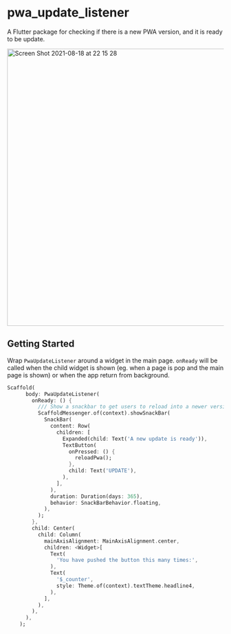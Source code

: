 # pwa_update_listener

A Flutter package for checking if there is a new PWA version, and it is ready to be update.

<img width="645" alt="Screen Shot 2021-08-18 at 22 15 28" src="https://user-images.githubusercontent.com/18391546/129917712-0f2300e4-955f-4077-b0e7-42f41a52b741.png">

## Getting Started
Wrap `PwaUpdateListener` around a widget in the main page. `onReady` will be called when the child widget is shown (eg. when a page is pop and the main page is shown) or when the app return from background.

```dart
Scaffold(
      body: PwaUpdateListener(
        onReady: () {
          /// Show a snackbar to get users to reload into a newer version
          ScaffoldMessenger.of(context).showSnackBar(
            SnackBar(
              content: Row(
                children: [
                  Expanded(child: Text('A new update is ready')),
                  TextButton(
                    onPressed: () {
                      reloadPwa();
                    },
                    child: Text('UPDATE'),
                  ),
                ],
              ),
              duration: Duration(days: 365),
              behavior: SnackBarBehavior.floating,
            ),
          );
        },
        child: Center(
          child: Column(
            mainAxisAlignment: MainAxisAlignment.center,
            children: <Widget>[
              Text(
                'You have pushed the button this many times:',
              ),
              Text(
                '$_counter',
                style: Theme.of(context).textTheme.headline4,
              ),
            ],
          ),
        ),
      ),
    );
```
